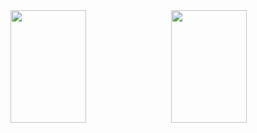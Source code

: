 <div>
    <img height="180em" width="49%" style="float: left;" src="https://github-readme-stats.vercel.app/api?username=Ryan-matheus13&show_icons=true&theme=radical"/>
    <img height="180em" width="49%"  style="float: right; margin-left: 1%;"src="https://github-readme-stats.vercel.app/api/top-langs/?username=Ryan-matheus13&layout=compact&langs_count=16&theme=dracula"/>
</div>
